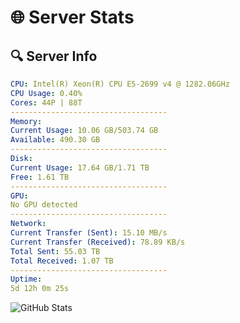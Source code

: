 # 🌐 Server Stats
## 🔍 Server Info
```yaml
CPU: Intel(R) Xeon(R) CPU E5-2699 v4 @ 1282.06GHz
CPU Usage: 0.40%
Cores: 44P | 88T
-----------------------------------
Memory:
Current Usage: 10.06 GB/503.74 GB
Available: 490.30 GB
-----------------------------------
Disk:
Current Usage: 17.64 GB/1.71 TB
Free: 1.61 TB
-----------------------------------
GPU:
No GPU detected
-----------------------------------
Network:
Current Transfer (Sent): 15.10 MB/s
Current Transfer (Received): 78.89 KB/s
Total Sent: 55.03 TB
Total Received: 1.07 TB
-----------------------------------
Uptime:
5d 12h 0m 25s
```
![GitHub Stats](https://img.shields.io/badge/Updated-2025-02-13_10:43:43-blue)